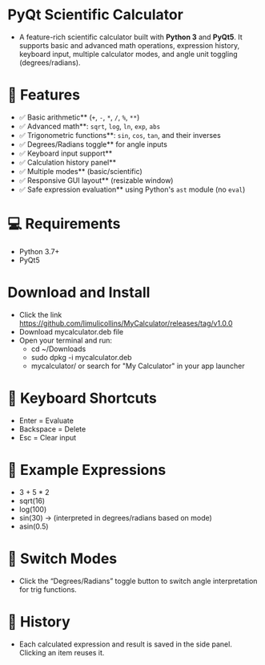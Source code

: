 # PyQt Scientific Calculator

- A feature-rich scientific calculator built with **Python 3** and **PyQt5**. It supports basic and advanced math operations, expression history, keyboard input, multiple calculator modes, and angle unit toggling (degrees/radians).

# 🚀 Features

- ✅ Basic arithmetic** (`+`, `-`, `*`, `/`, `%`, `**`)
- ✅ Advanced math**: `sqrt`, `log`, `ln`, `exp`, `abs`
- ✅ Trigonometric functions**: `sin`, `cos`, `tan`, and their inverses
- ✅ Degrees/Radians toggle** for angle inputs
- ✅ Keyboard input support**
- ✅ Calculation history panel**
- ✅ Multiple modes** (basic/scientific)
- ✅ Responsive GUI layout** (resizable window)
- ✅ Safe expression evaluation** using Python's `ast` module (no `eval`)

# 💻 Requirements

- Python 3.7+
- PyQt5

# Download and Install

- Click the link https://github.com/limulicollins/MyCalculator/releases/tag/v1.0.0
- Download mycalculator.deb file
- Open your terminal and run:
    - cd ~/Downloads
    - sudo dpkg -i mycalculator.deb
    - mycalculator/ or search for "My Calculator" in your app launcher

# 🧠 Keyboard Shortcuts

- Enter = Evaluate
- Backspace = Delete
- Esc = Clear input

# 🧪 Example Expressions
- 3 + 5 * 2
- sqrt(16)
- log(100)
- sin(30) → (interpreted in degrees/radians based on mode)
- asin(0.5)

# 🔄 Switch Modes
- Click the “Degrees/Radians” toggle button to switch angle interpretation for trig functions.

# 📜 History
- Each calculated expression and result is saved in the side panel. Clicking an item reuses it.

